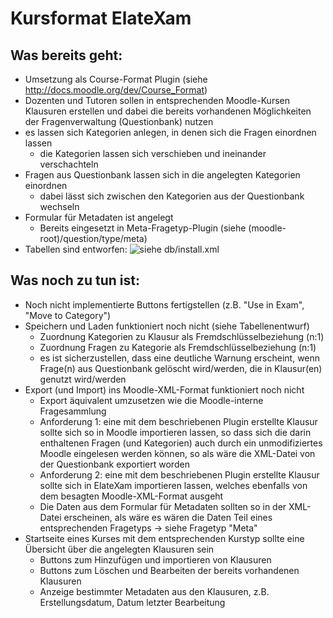 Kursformat ElateXam
===================

Was bereits geht:
-----------------

- Umsetzung als Course-Format Plugin (siehe http://docs.moodle.org/dev/Course_Format)
- Dozenten und Tutoren sollen in entsprechenden Moodle-Kursen Klausuren erstellen und dabei die bereits vorhandenen Möglichkeiten der Fragenverwaltung (Questionbank) nutzen
- es lassen sich Kategorien anlegen, in denen sich die Fragen einordnen lassen
	- die Kategorien lassen sich verschieben und ineinander verschachteln
- Fragen aus Questionbank lassen sich in die angelegten Kategorien einordnen
	- dabei lässt sich zwischen den Kategorien aus der Questionbank wechseln
- Formular für Metadaten ist angelegt
	- Bereits eingesetzt in Meta-Fragetyp-Plugin (siehe (moodle-root)/question/type/meta)
- Tabellen sind entworfen:
	![siehe db/install.xml](https://raw.github.com/valmynd/moodle23/master/course/format/elatexam/doc/db.png)

Was noch zu tun ist:
--------------------

- Noch nicht implementierte Buttons fertigstellen (z.B. "Use in Exam", "Move to Category")
- Speichern und Laden funktioniert noch nicht (siehe Tabellenentwurf)
	- Zuordnung Kategorien zu Klausur als Fremdschlüsselbeziehung (n:1)
	- Zuordnung Fragen zu Kategorie als Fremdschlüsselbeziehung (n:1)
	- es ist sicherzustellen, dass eine deutliche Warnung erscheint, wenn
		Frage(n) aus Questionbank gelöscht wird/werden, die in Klausur(en) genutzt wird/werden
- Export (und Import) ins Moodle-XML-Format funktioniert noch nicht
	- Export äquivalent umzusetzen wie die Moodle-interne Fragesammlung
	- Anforderung 1: eine mit dem beschriebenen Plugin erstellte Klausur sollte sich so in Moodle importieren lassen,
				so dass sich die darin enthaltenen Fragen (und Kategorien) auch durch ein unmodifiziertes Moodle eingelesen werden können,
				so als wäre die XML-Datei von der Questionbank exportiert worden
	- Anforderung 2: eine mit dem beschriebenen Plugin erstellte Klausur sollte sich in ElateXam importieren lassen,
				welches ebenfalls von dem besagten Moodle-XML-Format ausgeht
	- Die Daten aus dem Formular für Metadaten sollten so in der XML-Datei erscheinen, als wäre
		es wären die Daten Teil eines entsprechenden Fragetyps -> siehe Fragetyp "Meta"
- Startseite eines Kurses mit dem entsprechenden Kurstyp sollte eine Übersicht über die angelegten Klausuren sein
	- Buttons zum Hinzufügen und importieren von Klausuren
	- Buttons zum Löschen und Bearbeiten der bereits vorhandenen Klausuren
	- Anzeige bestimmter Metadaten aus den Klausuren, z.B. Erstellungsdatum, Datum letzter Bearbeitung